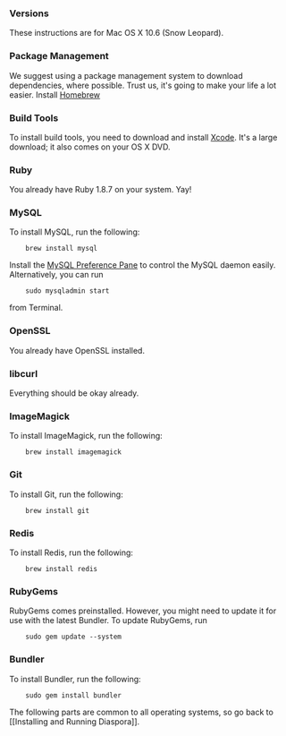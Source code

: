 ### Versions

These instructions are for Mac OS X 10.6 (Snow Leopard).

### Package Management

We suggest using a package management system to download dependencies, where possible.
Trust us, it's going to make your life a lot easier.
Install [Homebrew](http://mxcl.github.com/homebrew/)

### Build Tools

To install build tools, you need to download and install
[Xcode](http://developer.apple.com/technologies/tools/xcode.html).
It's a large download; it also comes on your OS X DVD.

### Ruby

You already have Ruby 1.8.7 on your system.  Yay!

### MySQL

To install MySQL, run the following:

        brew install mysql

Install the [MySQL Preference Pane](http://creativeeyes.at/tools/mysqlpp.php) to control the MySQL daemon easily.
Alternatively, you can run

        sudo mysqladmin start

from Terminal.

### OpenSSL

You already have OpenSSL installed.

### libcurl

Everything should be okay already.

### ImageMagick

To install ImageMagick, run the following:

        brew install imagemagick

### Git

To install Git, run the following:

        brew install git

### Redis

To install Redis, run the following:

        brew install redis

### RubyGems

RubyGems comes preinstalled. However, you might need to update
it for use with the latest Bundler. To update RubyGems, run

        sudo gem update --system

### Bundler

To install Bundler, run the following:

        sudo gem install bundler 




The following parts are common to all operating systems, so go back to [[Installing and Running Diaspora]].

